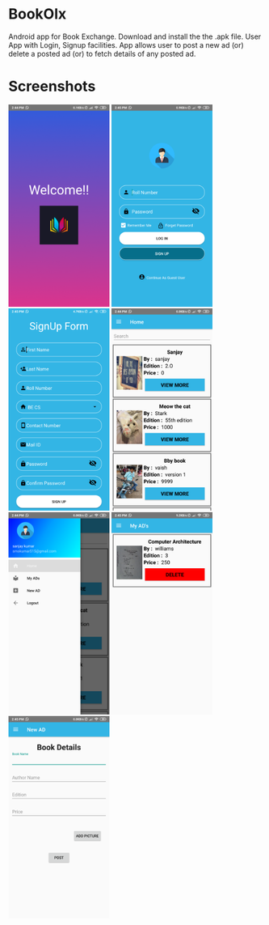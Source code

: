 # BookOlx
 Android app for Book Exchange. Download and install the the .apk file.
 User App with Login, Signup facilities.
 App allows user to post a new ad (or) delete a posted ad (or) to fetch details of any posted ad.

# Screenshots
<div>
<img src="images/loading.png" alt="phone image" width="200px" />
<img src="images/login.png" alt="phone image" width="200px" />
<img src="images/signup.png" alt="phone image" width="200px" />
<img src="images/home.png" alt="phone image" width="200px" />
<img src="images/navigation.png" alt="phone image" width="200px" />
<img src="images/my_ad.png" alt="phone image" width="200px" />
<img src="images/new_ad.png" alt="phone image" width="200px" />
</div>